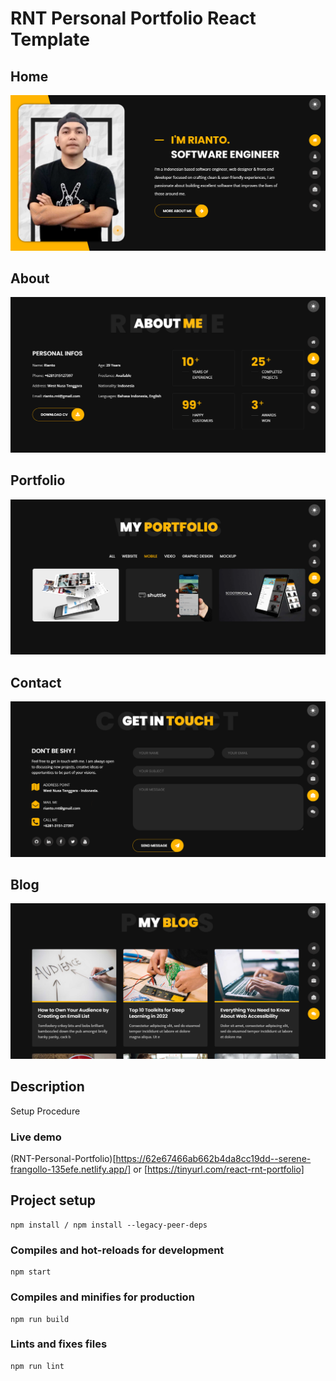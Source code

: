# RNT Personal Portfolio React Template

## Home

[![](https://github.com/Rianto-RNT/rnt-portfolio-template/blob/main/rnt-portfolio-template/src/assets/overview/rnt-image-profile.png)](https://github.com/Rianto-RNT/rnt-portfolio-template)

## About

[![](https://github.com/Rianto-RNT/rnt-portfolio-template/blob/main/rnt-portfolio-template/src/assets/overview/rnt-image-about.png)](https://github.com/Rianto-RNT/rnt-portfolio-template)

## Portfolio

[![](https://github.com/Rianto-RNT/rnt-portfolio-template/blob/main/rnt-portfolio-template/src/assets/overview/rnt-image-portfolio.png)](https://github.com/Rianto-RNT/rnt-portfolio-template)

## Contact

[![](https://github.com/Rianto-RNT/rnt-portfolio-template/blob/main/rnt-portfolio-template/src/assets/overview/rnt-image-contact.png)](https://github.com/Rianto-RNT/rnt-portfolio-template)

## Blog

[![](https://github.com/Rianto-RNT/rnt-portfolio-template/blob/main/rnt-portfolio-template/src/assets/overview/rnt-image-blog.png)](https://github.com/Rianto-RNT/rnt-portfolio-template)

## Description

Setup Procedure

### Live demo

(RNT-Personal-Portfolio)[https://62e67466ab662b4da8cc19dd--serene-frangollo-135efe.netlify.app/] or [https://tinyurl.com/react-rnt-portfolio]

## Project setup

```
npm install / npm install --legacy-peer-deps
```

### Compiles and hot-reloads for development

```
npm start
```

### Compiles and minifies for production

```
npm run build
```

### Lints and fixes files

```
npm run lint
```
